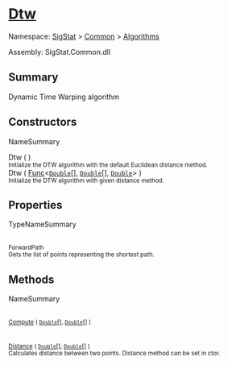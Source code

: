 # [Dtw](./Dtw.md)

Namespace: [SigStat]() > [Common](./../README.md) > [Algorithms](./README.md)

Assembly: SigStat.Common.dll

## Summary
Dynamic Time Warping algorithm

## Constructors

NameSummary

Dtw (  )<br><sub>Initialize the DTW algorithm with the default Euclidean distance method.</sub><br>
Dtw ( [Func](https://docs.microsoft.com/en-us/dotnet/api/System.Func-3)\<[`Double`](https://docs.microsoft.com/en-us/dotnet/api/System.Double)[], [`Double`](https://docs.microsoft.com/en-us/dotnet/api/System.Double)[], [`Double`](https://docs.microsoft.com/en-us/dotnet/api/System.Double)> )<br><sub>Initialize the DTW algorithm with given distance method.</sub><br>


## Properties

TypeNameSummary

<br><sub>ForwardPath</sub><br><sub>Gets the list of points representing the shortest path.</sub><br>


## Methods

NameSummary

<br><sub>[Compute](./Methods/Dtw-100664150.md) ( [`Double`](https://docs.microsoft.com/en-us/dotnet/api/System.Double)[], [`Double`](https://docs.microsoft.com/en-us/dotnet/api/System.Double)[] )</sub><br><sub></sub><br>
<br><sub>[Distance](./Methods/Dtw-100664151.md) ( [`Double`](https://docs.microsoft.com/en-us/dotnet/api/System.Double)[], [`Double`](https://docs.microsoft.com/en-us/dotnet/api/System.Double)[] )</sub><br><sub>Calculates distance between two points.  Distance method can be set in ctor.</sub><br>


